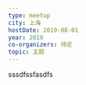 ```yaml
---
type: meetup
city: 上海
hostDate: 2019-08-01
year: 2019
co-organizers: 待定
topic: 主题
---
```



sssdfssfasdfs